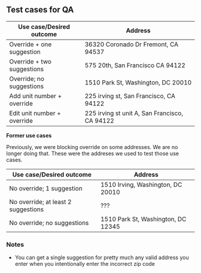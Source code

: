 ## Test cases for QA

| Use case/Desired outcome | Address |
|--------------------------|---------|
|Override + one suggestion | 36320 Coronado Dr Fremont, CA 94537 |
|Override + two suggestions | 575 20th, San Francisco CA 94122 |
|Override; no suggestions |1510 Park St, Washington, DC 20010 |
|Add unit number + override | 225 irving st, San Francisco, CA 94122 |
|Edit unit number + override | 225 irving st unit A, San Francisco, CA 94122 |

**Former use cases**

Previously, we were blocking override on some addresses. We are no longer doing that. These were the addreses we used to test those use cases.

| Use case/Desired outcome | Address |
|--------------------------|---------|
|No override; 1 suggestion| 1510 Irving, Washington, DC 20010 |
|No override; at least 2 suggestions | ??? |
|No override; no suggestions | 1510 Park St, Washington, DC 12345 |

### Notes

- You can get a single suggestion for pretty much any valid address you enter when you intentionally enter the incorrect zip code
